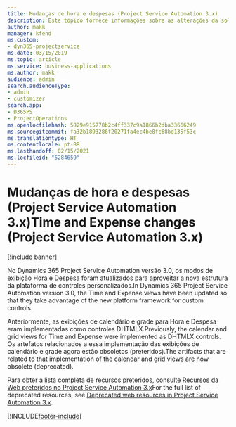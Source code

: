 ```yaml
---
title: Mudanças de hora e despesas (Project Service Automation 3.x)
description: Este tópico fornece informações sobre as alterações da solução para Hora e Despesa.
author: makk
manager: kfend
ms.custom:
- dyn365-projectservice
ms.date: 03/15/2019
ms.topic: article
ms.service: business-applications
ms.author: makk
audience: admin
search.audienceType:
- admin
- customizer
search.app:
- D365PS
- ProjectOperations
ms.openlocfilehash: 5829e915778b2c4ff337c9a1866b2dba33666249
ms.sourcegitcommit: fa32b1893286f20271fa4ec4be8fc68bd135f53c
ms.translationtype: HT
ms.contentlocale: pt-BR
ms.lasthandoff: 02/15/2021
ms.locfileid: "5284659"
---
```

# <a name="time-and-expense-changes-project-service-automation-3x"></a><span data-ttu-id="fc9fb-103">Mudanças de hora e despesas (Project Service Automation 3.x)</span><span class="sxs-lookup"><span data-stu-id="fc9fb-103">Time and Expense changes (Project Service Automation 3.x)</span></span>

[!include [banner](../../includes/psa-now-project-operations.md)]

<span data-ttu-id="fc9fb-104">No Dynamics 365 Project Service Automation versão 3.0, os modos de exibição Hora e Despesa foram atualizados para aproveitar a nova estrutura da plataforma de controles personalizados.</span><span class="sxs-lookup"><span data-stu-id="fc9fb-104">In Dynamics 365 Project Service Automation version 3.0, the Time and Expense views have been updated so that they take advantage of the new platform framework for custom controls.</span></span>

<span data-ttu-id="fc9fb-105">Anteriormente, as exibições de calendário e grade para Hora e Despesa eram implementadas como controles DHTMLX.</span><span class="sxs-lookup"><span data-stu-id="fc9fb-105">Previously, the calendar and grid views for Time and Expense were implemented as DHTMLX controls.</span></span> <span data-ttu-id="fc9fb-106">Os artefatos relacionados a essa implementação das exibições de calendário e grade agora estão obsoletos (preteridos).</span><span class="sxs-lookup"><span data-stu-id="fc9fb-106">The artifacts that are related to that implementation of the calendar and grid views are now obsolete (deprecated).</span></span>

<span data-ttu-id="fc9fb-107">Para obter a lista completa de recursos preteridos, consulte [Recursos da Web preteridos no Project Service Automation 3.x](web-resources-deprecated-v3.x.md)</span><span class="sxs-lookup"><span data-stu-id="fc9fb-107">For the full list of deprecated resources, see [Deprecated web resources in Project Service Automation 3.x](web-resources-deprecated-v3.x.md).</span></span>


[!INCLUDE[footer-include](../../includes/footer-banner.md)]